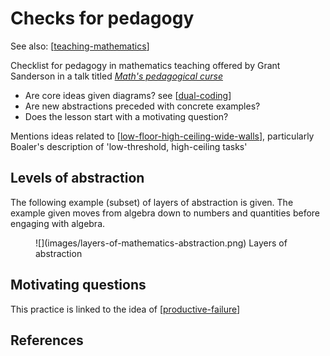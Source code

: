 # Checks for pedagogy

See also: [[teaching-mathematics]]

Checklist for pedagogy in mathematics teaching offered by Grant Sanderson in a talk titled [_Math's pedagogical curse_](https://www.youtube.com/watch?v=UOuxo6SA8Uc)

- Are core ideas given diagrams? see [[dual-coding]]
- Are new abstractions preceded with concrete examples?
- Does the lesson start with a motivating question?

Mentions ideas related to [[low-floor-high-ceiling-wide-walls]], particularly Boaler's description of 'low-threshold, high-ceiling tasks'

## Levels of abstraction

The following example (subset) of layers of abstraction is given. The example given moves from algebra down to numbers and quantities before engaging with algebra.

<figure markdown>
![](images/layers-of-mathematics-abstraction.png)
<caption>Layers of abstraction</caption>
</figure>

## Motivating questions

This practice is linked to the idea of [[productive-failure]]

## References



[//begin]: # "Autogenerated link references for markdown compatibility"
[teaching-mathematics]: teaching-mathematics "Teaching Mathematics"
[dual-coding]: ../../Learning/dual-coding "Dual coding"
[low-floor-high-ceiling-wide-walls]: ../low-floor-high-ceiling-wide-walls "Low Floor, High Ceiling, Wide Walls"
[productive-failure]: productive-failure "Productive Failure"
[//end]: # "Autogenerated link references"